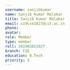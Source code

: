 ```yaml
---
username: sanjibkumar
name: Sanjib Kumar Malakar
title: Sanjib Kumar Malakar
email: u19cse1027@cit.ac.in
phone: 
avatar: 
role: Member
type: member
roll: 201902021027
branch: CSE
education: B.Tech
priority: 5
---
```

